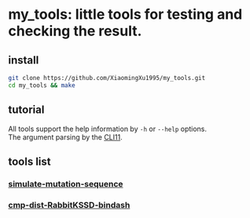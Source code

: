 # my_tools: little tools for testing and checking the result.

## install
```bash
git clone https://github.com/XiaomingXu1995/my_tools.git
cd my_tools && make 
```

## tutorial
All tools support the help information by `-h` or `--help` options.  
The argument parsing by the [CLI11](https://github.com/CLIUtils/CLI11).

## tools list
### [simulate-mutation-sequence](./tutorial/simulate-mutation-sequence.md)

### [cmp-dist-RabbitKSSD-bindash](./tutorial/cmp-dist-RabbitKSSD-bindash.md)
